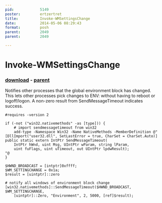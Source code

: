 ```yaml
---
pid:            5149
poster:         ertzertret
title:          Invoke-WMSettingsChange
date:           2014-05-06 08:29:43
format:         posh
parent:         2049
parent:         2049

---
```


# Invoke-WMSettingsChange

### [download](5149.ps1) - [parent](2049.md)

Notifies other processes that the global environment block has changed. This lets other processes pick changes to ENV: without having to reboot or logoff/logon. A non-zero result from SendMessageTimeout indicates success.

```posh
#requires -version 2

if (-not ("win32.nativemethods" -as [type])) {
    # import sendmessagetimeout from win32
    add-type -Namespace Win32 -Name NativeMethods -MemberDefinition @"
[DllImport("user32.dll", SetLastError = true, CharSet = CharSet.Auto)]
public static extern IntPtr SendMessageTimeout(
    IntPtr hWnd, uint Msg, UIntPtr wParam, string lParam,
    uint fuFlags, uint uTimeout, out UIntPtr lpdwResult);
"@
}

$HWND_BROADCAST = [intptr]0xffff;
$WM_SETTINGCHANGE = 0x1a;
$result = [uintptr]::zero

# notify all windows of environment block change
[win32.nativemethods]::SendMessageTimeout($HWND_BROADCAST, $WM_SETTINGCHANGE,
	[uintptr]::Zero, "Environment", 2, 5000, [ref]$result);
```
